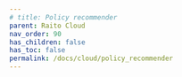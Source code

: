 ```yaml
---
# title: Policy recommender
parent: Raito Cloud
nav_order: 90
has_children: false
has_toc: false
permalink: /docs/cloud/policy_recommender
---
```

